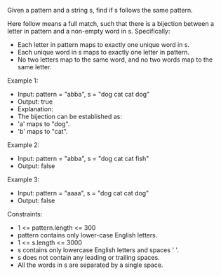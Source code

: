 Given a pattern and a string s, find if s follows the same pattern.

Here follow means a full match, such that there is a bijection between a letter in pattern and a non-empty word in s. Specifically:

- Each letter in pattern maps to exactly one unique word in s.
- Each unique word in s maps to exactly one letter in pattern.
- No two letters map to the same word, and no two words map to the same letter.

Example 1:
- Input: pattern = "abba", s = "dog cat cat dog"
- Output: true
- Explanation:
- The bijection can be established as:
- 'a' maps to "dog".
- 'b' maps to "cat".

Example 2:
- Input: pattern = "abba", s = "dog cat cat fish"
- Output: false

Example 3:
- Input: pattern = "aaaa", s = "dog cat cat dog"
- Output: false

Constraints:
- 1 <= pattern.length <= 300
- pattern contains only lower-case English letters.
- 1 <= s.length <= 3000
- s contains only lowercase English letters and spaces ' '.
- s does not contain any leading or trailing spaces.
- All the words in s are separated by a single space.